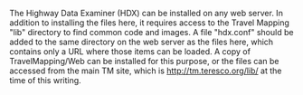 The Highway Data Examiner (HDX) can be installed on any web server.  In addition to installing the files here, it requires access to the Travel Mapping "lib" directory to find common code and images.  A file "hdx.conf" should be added to the same directory on the web server as the files here, which contains only a URL where those items can be loaded.  A copy of TravelMapping/Web can be installed for this purpose, or the files can be accessed from the main TM site, which is http://tm.teresco.org/lib/ at the time of this writing.
